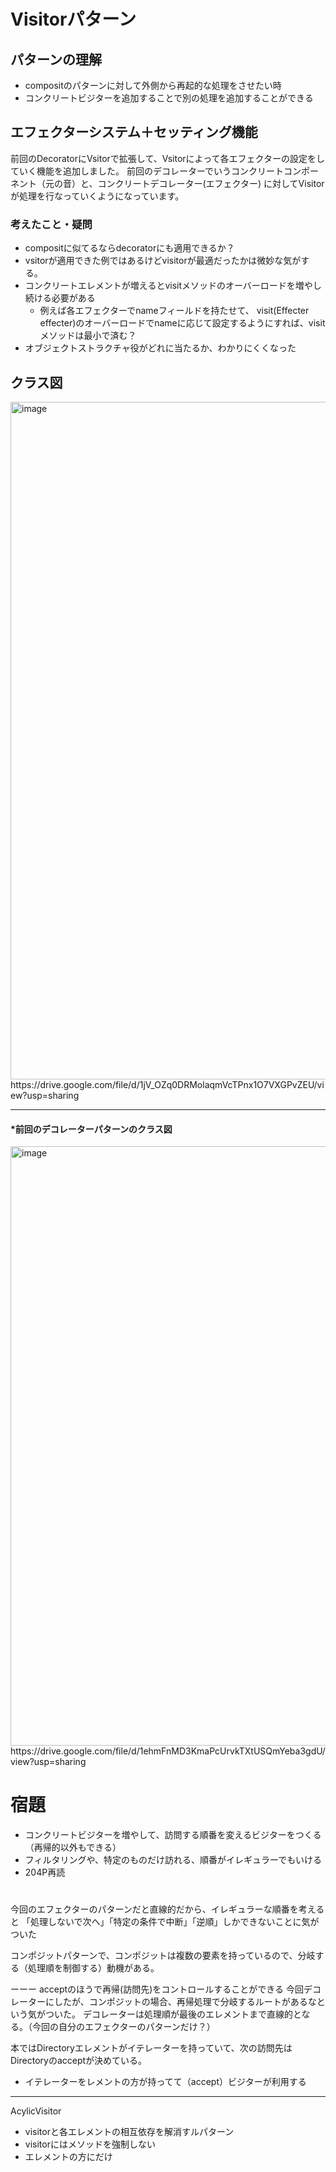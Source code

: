 # Visitorパターン
## パターンの理解
- compositのパターンに対して外側から再起的な処理をさせたい時
- コンクリートビジターを追加することで別の処理を追加することができる

## エフェクターシステム＋セッティング機能
前回のDecoratorにVsitorで拡張して、Vsitorによって各エフェクターの設定をしていく機能を追加しました。
前回のデコレーターでいうコンクリートコンポーネント（元の音）と、コンクリートデコレーター(エフェクター)
に対してVisitorが処理を行なっていくようになっています。

### 考えたこと・疑問
- compositに似てるならdecoratorにも適用できるか？
- vsitorが適用できた例ではあるけどvisitorが最適だったかは微妙な気がする。
- コンクリートエレメントが増えるとvisitメソッドのオーバーロードを増やし続ける必要がある
  - 例えば各エフェクターでnameフィールドを持たせて、
   visit(Effecter effecter)のオーバーロードでnameに応じて設定するようにすれば、visitメソッドは最小で済む？
- オブジェクトストラクチャ役がどれに当たるか、わかりにくくなった

## クラス図

<img width="1084" alt="image" src="https://github.com/user-attachments/assets/ac75d6d7-0903-4ba8-b377-d3b699398414" />
https://drive.google.com/file/d/1jV_OZq0DRMolaqmVcTPnx1O7VXGPvZEU/view?usp=sharing

----
#### *前回のデコレーターパターンのクラス図
<img width="959" alt="image" src="https://github.com/user-attachments/assets/3a6bad5f-36fd-4a9a-ab88-3714a1e7aedd" />
https://drive.google.com/file/d/1ehmFnMD3KmaPcUrvkTXtUSQmYeba3gdU/view?usp=sharing

# 宿題
- コンクリートビジターを増やして、訪問する順番を変えるビジターをつくる（再帰的以外もできる）
- フィルタリングや、特定のものだけ訪れる、順番がイレギュラーでもいける
- 204P再読


# 
今回のエフェクターのパターンだと直線的だから、イレギュラーな順番を考えると
「処理しないで次へ」「特定の条件で中断」「逆順」しかできないことに気がついた

コンポジットパターンで、コンポジットは複数の要素を持っているので、分岐する（処理順を制御する）動機がある。



ーーー
acceptのほうで再帰(訪問先)をコントロールすることができる
今回デコレーターにしたが、コンポジットの場合、再帰処理で分岐するルートがあるなという気がついた。
デコレーターは処理順が最後のエレメントまで直線的となる。（今回の自分のエフェクターのパターンだけ？）

本ではDirectoryエレメントがイテレーターを持っていて、次の訪問先はDirectoryのacceptが決めている。
- イテレーターをレメントの方が持ってて（accept）ビジターが利用する

-----
AcylicVisitor
- visitorと各エレメントの相互依存を解消すルパターン
- visitorにはメソッドを強制しない
- エレメントの方にだけ